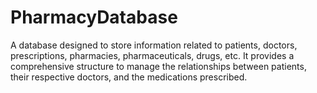 # PharmacyDatabase
A database designed to store information related to patients, doctors, prescriptions, pharmacies, pharmaceuticals, drugs, etc. It provides a comprehensive structure to manage the relationships between patients, their respective doctors, and the medications prescribed.
